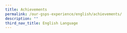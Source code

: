 ```yaml
---
title: Achievements
permalink: /our-gsps-experience/english/achievements/
description: ""
third_nav_title: English Language
---
```

